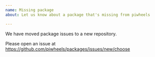 ```yaml
---
name: Missing package
about: Let us know about a package that's missing from piwheels

---
```


We have moved package issues to a new repository.

Please open an issue at https://github.com/piwheels/packages/issues/new/choose
